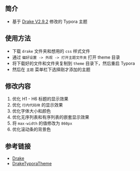 ## 简介

- 基于 [Drake V2.9.2](https://theme.typora.io/theme/Drake/) 修改的 Typora 主题

## 使用方法

- 下载 `drake` 文件夹和想用的 `css` 样式文件
- 通过 `偏好设置 -> 外观 -> 打开主题文件夹` 打开 theme 目录
- 将下载好的文件和文件夹复制到 `theme` 目录下，然后重启 Typora
- 然后在 `主题` 菜单栏下选择刚才添加的主题

## 修改内容

1. 优化 H1 - H6 标题的显示效果
2. 优化 `行内代码块` 的显示效果
3. 优化字体大小和颜色
4. 优化无序列表和有序列表的嵌套显示效果
5. 将 `max-width` 的值修改为 `860px`
6. 优化滚动条的背景色

## 参考链接

- [Drake](https://theme.typora.io/theme/Drake/)
- [DrakeTyporaTheme](https://github.com/liangjingkanji/DrakeTyporaTheme)
